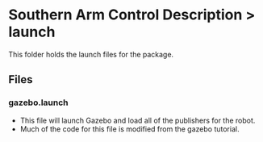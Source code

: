 # Southern Arm Control Description > launch

This folder holds the launch files for the package.

## Files
### gazebo.launch
* This file will launch Gazebo and load all of the publishers for the robot.
* Much of the code for this file is modified from the gazebo tutorial.
